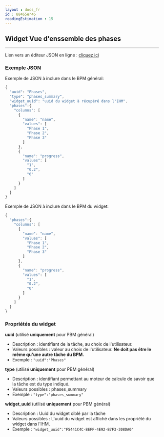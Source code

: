 ```yaml
---
layout : docs_fr
id : 88465er46
readingEstimation : 15
---
```


## Widget Vue d'enssemble des phases
------------------------

Lien vers un éditeur JSON en ligne : [cliquez ici](https://jsoneditoronline.org) 

### Exemple JSON

Exemple de JSON à inclure dans le BPM général:

```javascript
{
  "uuid": "Phases",
  "type": "phases_summary",
  "widget_uuid": "uuid du widget à récupéré dans l'IHM",
  "phases":{
    "columns": [
      {
        "name": "name",
        "values": [
          "Phase 1",
          "Phase 2",
          "Phase 3"
        ]
      },
      {
        "name": "progress",
        "values": [
          "1",
          "0.2",
          "0"
        ]
      }
    ]
  } 
}
```

Exemple de JSON à inclure dans le BPM du widget:

```javascript
{
  "phases":{
    "columns": [
      {
        "name": "name",
        "values": [
          "Phase 1",
          "Phase 2",
          "Phase 3"
        ]
      },
      {
        "name": "progress",
        "values": [
          "1",
          "0.2",
          "0"
        ]
      }
    ]
  } 
}
```

### Propriétés du widget

**uuid** (utilisé **uniquement** pour PBM général) 
* Description : identifiant de la tâche, au choix de l'utilisateur.
* Valeurs possibles : valeur au choix de l'utilisateur. **Ne doit pas être le même qu'une autre tâche du BPM.**
* Exemple : ```"uuid":"Phases"```

**type** (utilisé **uniquement** pour PBM général) 
* Description : identifiant permettant au moteur de calcule de savoir que la tâche est du type indiqué.
* Valeurs possibles : phases_summary 
* Exemple : ```"type":"phases_summary"```

**widget_uuid** (utilisé **uniquement** pour PBM général) 
* Description : Uuid du widget ciblé par la tâche
* Valeurs possibles : L'uuid du widget est affiché dans les propriété du widget dans l'IHM. 
* Exemple : ```"widget_uuid":"F5441C4C-BEFF-4E92-B7F3-308DA0"```


